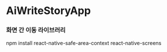 # AiWriteStoryApp

### 화면 간 이동 라이브러리
  npm install react-native-safe-area-context react-native-screens
